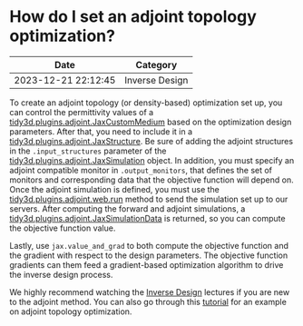 # How do I set an adjoint topology optimization?

| Date       | Category    |
|------------|-------------|
| 2023-12-21 22:12:45 | Inverse Design |


To create an adjoint topology (or density-based) optimization set up, you can control the permittivity values of a <a target="_blank" rel="noopener" href="https://docs.flexcompute.com/projects/tidy3d/en/latest/api/_autosummary/tidy3d.plugins.adjoint.JaxCustomMedium.html">tidy3d.plugins.adjoint.JaxCustomMedium</a> based on the optimization design parameters. After that, you need to include it in a <a target="_blank" rel="noopener" href="https://docs.flexcompute.com/projects/tidy3d/en/latest/api/_autosummary/tidy3d.plugins.adjoint.JaxStructure.html">tidy3d.plugins.adjoint.JaxStructure</a>. Be sure of adding the adjoint structures in the <code>.input_structures</code> parameter of the <a target="_blank" rel="noopener" href="https://docs.flexcompute.com/projects/tidy3d/en/latest/api/_autosummary/tidy3d.plugins.adjoint.JaxSimulation.html#tidy3d.plugins.adjoint.JaxSimulation">tidy3d.plugins.adjoint.JaxSimulation</a> object. In addition, you must specify an adjoint compatible monitor in <code>.output_monitors</code>, that defines the set of monitors and corresponding data that the objective function will depend on.​​​​Once the adjoint simulation is defined, you must use the <a target="_blank" rel="noopener" href="https://docs.flexcompute.com/projects/tidy3d/en/latest/api/_autosummary/tidy3d.plugins.adjoint.web.run.html">tidy3d.plugins.adjoint.web.run</a> method to send the simulation set up to our servers. After computing the forward and adjoint simulations, a <a target="_blank" rel="noopener" href="https://docs.flexcompute.com/projects/tidy3d/en/latest/api/_autosummary/tidy3d.plugins.adjoint.JaxSimulationData.html#tidy3d.plugins.adjoint.JaxSimulationData">tidy3d.plugins.adjoint.JaxSimulationData</a> is returned, so you can compute the objective function value. 

 

Lastly, use <code>jax.value_and_grad</code> to both compute the objective function and the gradient with respect to the design parameters. The objective function gradients can them feed a gradient-based optimization algorithm to drive the inverse design process. 

 

We highly recommend watching the <a href="https://www.flexcompute.com/tidy3d/learning-center/inverse-design/">Inverse Design</a> lectures if you are new to the adjoint method. You can also go through this <a href="https://www.flexcompute.com/tidy3d/examples/notebooks/AdjointPlugin6GratingCoupler/">tutorial</a> for an example on adjoint topology optimization.

 

 